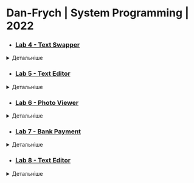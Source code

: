 # Dan-Frych | System Programming | 2022


* ### [Lab 4 - Text Swapper](Resources/Lab4.png)
<details><summary>Детальніше</summary>
<p>
    
### Завдання:
    
Створити додаток WPF, який містить два текстові поля та дві кнопки - Change, Exit
При натисненні на Change текстові поля обмінюються змістом.
Якщо обидва поля пусті, то потрібно вивести Warning Dialog з повідомленням "Мінімум одне поле повинно містити текст".
При натисканні на кнопку Exit повинен виводитися діалого "Ви впевнені?" і  кнопки OK, Cancel. Додаток повинен завершуватися лише при натисканні на кнопку ОК


### Результат:

![Lab 4](Resources/Lab4.png)

</p>
</details>



* ### [Lab 5 - Text Editor](Resources/Lab5.png)

<details><summary>Детальніше</summary>
<p>
    
### Завдання:
    
Створити додаток WPF, який містить TextBox як головний елемент.
Перед ним розмістити прапорці для вибору накреслення шрифту (CheckoBox). А також TextBox для введення розміру шрифта
На нижній панелі потрібно розмістити кнопки Зберегти, Вийти. Текст кнопок потрібно відформатувати різними кольорами


### Результат:

![Lab 5](Resources/Lab5.png)

</p>
</details>

* ### [Lab 6 - Photo Viewer](Resources/Lab6.png)
<details><summary>Детальніше</summary>
<p>
    
### Завдання:
    
Створити додаток для перегляду графічних файлів, який має відповідати таким вимогам:

* Мати ліву панель, у якій буде відображатися історія відкритих файлів (список)
* Остання частину візуального інтерфейсу повинен займати компонент, який дозволяє переглядати файл
* Передбачити панель меню та статус-панель
* Меню повинно містити пункти - Відкрити, Закрити, Вийти з додатку

### Результат:

![Lab 6](Resources/Lab6.png)

</p>
</details>

* ### [Lab 7 - Bank Payment](Resources/Lab7.png)
<details><summary>Детальніше</summary>
<p>
    
### Завдання:
    
Створити додаток для створення платежу.

Він має містити такі елементи керування:

* текстове поле "Відправник"
* текстове поле "Отримувач"
* текстове поле "Сума"
* текстове поле "Призначення платежу"
* кнопка "Зберегти"
* кнопка "Завантажити"
* список "Формати", який повинен містити два формати - bin, xml

Створити серіалізований клас BankPayment, який буде містити відповідні властивості, а також дату створення платежу.

Створити об'єкт класу BankPayment та прив'язати його властивості до елементів керування.

При натисканні кнопки "Зберегти" об'єкт класу повинен записатися у файл у вибраному форматі


### Результат:

![Lab 7](Resources/Lab7.png)

</p>
</details>

* ### [Lab 8 - Text Editor](Resources/Lab8.png)

<details><summary>Детальніше</summary>
<p>
    
### Завдання:
    
Створити простий текстовий редактор, у якого буде головне меню з пунктами
    File > New
    File > Open ... (Ctrl + O)
    File  > Save (Ctrl + S) - неактивне, якщо немає змін у тексті
    File > Save as ...
    File > Exit (Esc)

    Edit > Cut - неактивне, якщо немає виділеного тексту
    Edit > Copy - неактивне, якщо немає виділеного тексту
    Edit > Paste - неактивне, якщо буфер обміну пустий

Під панеллю меню потрібно розмістити панель інструментів з кнопками, які дублюють команди меню.
Під полем редагування тексту потрібно розмістити панель статусу з двома секціями

1-а секція показує поточне положення текстового курсору.
2-а секція показує ім'я файлу, який зараз редагується

Всі пункти меню та кнопки панелі інструментів повинні містити іконки


### Результат:

![Lab 8](Resources/Lab8.png)

</p>
</details>

